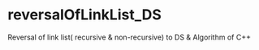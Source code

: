 # reversalOfLinkList_DS
Reversal of link list( recursive &amp; non-recursive) to DS &amp; Algorithm of C++
